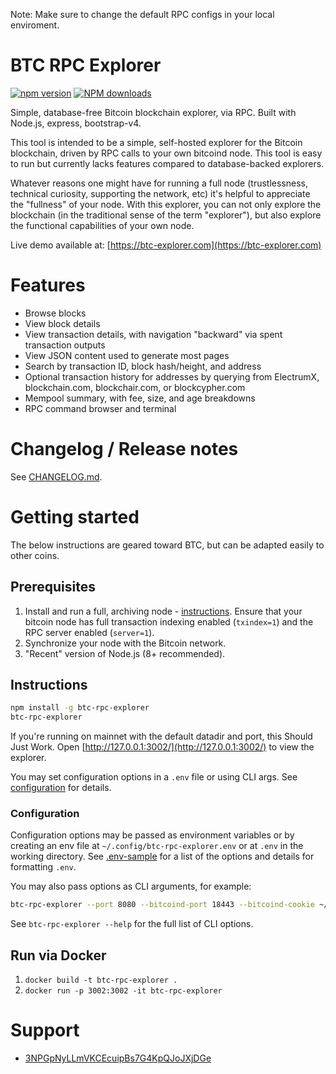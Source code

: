 Note:  Make sure to change the default RPC configs in your local enviroment.  

# BTC RPC Explorer

[![npm version][npm-ver-img]][npm-ver-url] [![NPM downloads][npm-dl-img]][npm-dl-url]


Simple, database-free Bitcoin blockchain explorer, via RPC. Built with Node.js, express, bootstrap-v4.

This tool is intended to be a simple, self-hosted explorer for the Bitcoin blockchain, driven by RPC calls to your own bitcoind node. This tool is easy to run but currently lacks features compared to database-backed explorers.

Whatever reasons one might have for running a full node (trustlessness, technical curiosity, supporting the network, etc) it's helpful to appreciate the "fullness" of your node. With this explorer, you can not only explore the blockchain (in the traditional sense of the term "explorer"), but also explore the functional capabilities of your own node.

Live demo available at: [https://btc-explorer.com](https://btc-explorer.com)

# Features

* Browse blocks
* View block details
* View transaction details, with navigation "backward" via spent transaction outputs
* View JSON content used to generate most pages
* Search by transaction ID, block hash/height, and address
* Optional transaction history for addresses by querying from ElectrumX, blockchain.com, blockchair.com, or blockcypher.com
* Mempool summary, with fee, size, and age breakdowns
* RPC command browser and terminal

# Changelog / Release notes

See [CHANGELOG.md](/CHANGELOG.md).

# Getting started

The below instructions are geared toward BTC, but can be adapted easily to other coins.

## Prerequisites

1. Install and run a full, archiving node - [instructions](https://bitcoin.org/en/full-node). Ensure that your bitcoin node has full transaction indexing enabled (`txindex=1`) and the RPC server enabled (`server=1`).
2. Synchronize your node with the Bitcoin network.
3. "Recent" version of Node.js (8+ recommended).

## Instructions

```bash
npm install -g btc-rpc-explorer
btc-rpc-explorer
```

If you're running on mainnet with the default datadir and port, this Should Just Work.
Open [http://127.0.0.1:3002/](http://127.0.0.1:3002/) to view the explorer.

You may set configuration options in a `.env` file or using CLI args.
See [configuration](#configuration) for details.

### Configuration

Configuration options may be passed as environment variables
or by creating an env file at `~/.config/btc-rpc-explorer.env`
or at `.env` in the working directory.
See [.env-sample](.env-sample) for a list of the options and details for formatting `.env`.

You may also pass options as CLI arguments, for example:

```bash
btc-rpc-explorer --port 8080 --bitcoind-port 18443 --bitcoind-cookie ~/.bitcoin/regtest/.cookie
```

See `btc-rpc-explorer --help` for the full list of CLI options.

## Run via Docker

1. `docker build -t btc-rpc-explorer .`
2. `docker run -p 3002:3002 -it btc-rpc-explorer`

# Support

* [3NPGpNyLLmVKCEcuipBs7G4KpQJoJXjDGe](bitcoin:3NPGpNyLLmVKCEcuipBs7G4KpQJoJXjDGe)


[npm-ver-img]: https://img.shields.io/npm/v/btc-rpc-explorer.svg?style=flat
[npm-ver-url]: https://www.npmjs.com/package/btc-rpc-explorer
[npm-dl-img]: http://img.shields.io/npm/dm/btc-rpc-explorer.svg?style=flat
[npm-dl-url]: https://npmcharts.com/compare/btc-rpc-explorer?minimal=true

